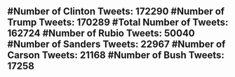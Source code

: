 #Number of Clinton Tweets: 172290
#Number of Trump Tweets: 170289
#Total Number of Tweets: 162724 
#Number of Rubio Tweets: 50040
#Number of Sanders Tweets: 22967
#Number of Carson Tweets: 21168
#Number of Bush Tweets: 17258
---
